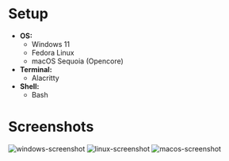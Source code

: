 # Setup
- **OS:**
    - Windows 11
    - Fedora Linux
    - macOS Sequoia (Opencore)
- **Terminal:**
    - Alacritty
- **Shell:**
    - Bash

# Screenshots
![windows-screenshot](https://i.ibb.co/x8GHj4Y/Screenshot-2024-10-01-200735.png)
![linux-screenshot](https://i.ibb.co/MBhpH2K/Screenshot-From-2024-11-05-19-24-18.png)
![macos-screenshot](https://i.ibb.co/m6rscLj/screenshot.png)
